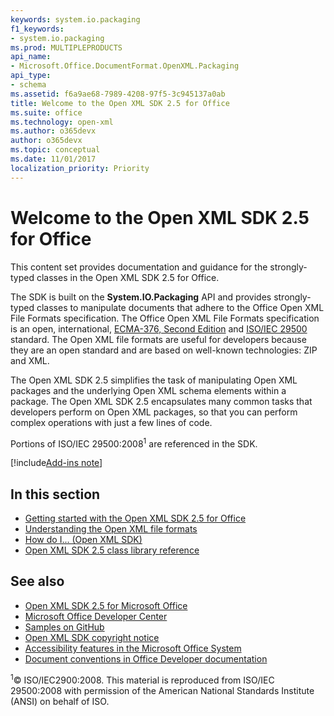 ```yaml
---
keywords: system.io.packaging
f1_keywords:
- system.io.packaging
ms.prod: MULTIPLEPRODUCTS
api_name:
- Microsoft.Office.DocumentFormat.OpenXML.Packaging
api_type:
- schema
ms.assetid: f6a9ae68-7989-4208-97f5-3c945137a0ab
title: Welcome to the Open XML SDK 2.5 for Office
ms.suite: office
ms.technology: open-xml
ms.author: o365devx
author: o365devx
ms.topic: conceptual
ms.date: 11/01/2017
localization_priority: Priority
---
```


# Welcome to the Open XML SDK 2.5 for Office

This content set provides documentation and guidance for the
strongly-typed classes in the Open XML SDK 2.5 for Office.

The SDK is built on the **System.IO.Packaging**
API and provides strongly-typed classes to manipulate documents that
adhere to the Office Open XML File Formats specification. The Office
Open XML File Formats specification is an open, international,
[ECMA-376, Second Edition](https://www.ecma-international.org/publications/standards/Ecma-376.htm)
and [ISO/IEC 29500](https://www.iso.org/iso/iso_catalogue/catalogue_tc/catalogue_detail.htm?csnumber=51463)
standard. The Open XML file formats are useful for developers because
they are an open standard and are based on well-known technologies: ZIP
and XML.

The Open XML SDK 2.5 simplifies the task of manipulating Open XML
packages and the underlying Open XML schema elements within a package.
The Open XML SDK 2.5 encapsulates many common tasks that developers
perform on Open XML packages, so that you can perform complex operations
with just a few lines of code.

Portions of ISO/IEC 29500:2008<sup>1</sup> are referenced in the SDK.

[!include[Add-ins note](./includes/addinsnote.md)]

## In this section 

- [Getting started with the Open XML SDK 2.5 for Office](getting-started.md)  
- [Understanding the Open XML file formats](understanding-the-open-xml-file-formats.md)  
- [How do I... (Open XML SDK)](how-do-i.md)  
- [Open XML SDK 2.5 class library reference](https://docs.microsoft.com/dotnet/api/overview/openxml/)  


## See also

- [Open XML SDK 2.5 for Microsoft Office](https://www.microsoft.com/download/details.aspx?id=30425)
- [Microsoft Office Developer Center](https://developer.microsoft.com/office/docs)
- [Samples on GitHub](https://github.com/OfficeDev)
- [Open XML SDK copyright notice](https://msdn.microsoft.com/library/6165f4ad-2e4d-4852-921a-087782af364d(Office.15).aspx)
- [Accessibility features in the Microsoft Office System](https://www.microsoft.com/accessibility/)
- [Document conventions in Office Developer documentation](https://msdn.microsoft.com/office/aa905365.aspx)

<sup>1</sup>© ISO/IEC2900:2008. This material is reproduced from ISO/IEC 29500:2008 with permission of the American National Standards Institute (ANSI) on behalf of ISO.
